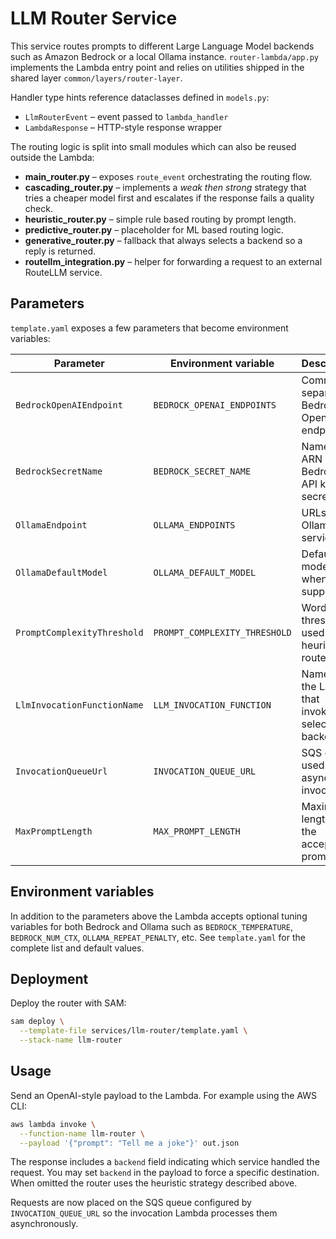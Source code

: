 # LLM Router Service

This service routes prompts to different Large Language Model backends such as Amazon Bedrock or a local Ollama instance. `router-lambda/app.py` implements the Lambda entry point and relies on utilities shipped in the shared layer `common/layers/router-layer`.

Handler type hints reference dataclasses defined in ``models.py``:

- ``LlmRouterEvent`` – event passed to ``lambda_handler``
- ``LambdaResponse`` – HTTP-style response wrapper

The routing logic is split into small modules which can also be reused outside the Lambda:

- **main_router.py** – exposes `route_event` orchestrating the routing flow.
- **cascading_router.py** – implements a *weak then strong* strategy that tries a cheaper model first and escalates if the response fails a quality check.
- **heuristic_router.py** – simple rule based routing by prompt length.
- **predictive_router.py** – placeholder for ML based routing logic.
- **generative_router.py** – fallback that always selects a backend so a reply is returned.
- **routellm_integration.py** – helper for forwarding a request to an external RouteLLM service.

## Parameters

`template.yaml` exposes a few parameters that become environment variables:

| Parameter | Environment variable | Description |
|-----------|----------------------|-------------|
| `BedrockOpenAIEndpoint` | `BEDROCK_OPENAI_ENDPOINTS` | Comma-separated Bedrock OpenAI endpoints |
| `BedrockSecretName` | `BEDROCK_SECRET_NAME` | Name or ARN of the Bedrock API key secret |
| `OllamaEndpoint` | `OLLAMA_ENDPOINTS` | URLs of Ollama services |
| `OllamaDefaultModel` | `OLLAMA_DEFAULT_MODEL` | Default model when none supplied |
| `PromptComplexityThreshold` | `PROMPT_COMPLEXITY_THRESHOLD` | Word threshold used by the heuristic router |
| `LlmInvocationFunctionName` | `LLM_INVOCATION_FUNCTION` | Name of the Lambda that invokes the selected backend |
| `InvocationQueueUrl` | `INVOCATION_QUEUE_URL` | SQS queue used for async invocation |
| `MaxPromptLength` | `MAX_PROMPT_LENGTH` | Maximum length of the accepted prompt |

## Environment variables

In addition to the parameters above the Lambda accepts optional tuning variables for both Bedrock and Ollama such as `BEDROCK_TEMPERATURE`, `BEDROCK_NUM_CTX`, `OLLAMA_REPEAT_PENALTY`, etc. See `template.yaml` for the complete list and default values.

## Deployment

Deploy the router with SAM:

```bash
sam deploy \
  --template-file services/llm-router/template.yaml \
  --stack-name llm-router
```

## Usage

Send an OpenAI-style payload to the Lambda. For example using the AWS CLI:

```bash
aws lambda invoke \
  --function-name llm-router \
  --payload '{"prompt": "Tell me a joke"}' out.json
```

The response includes a `backend` field indicating which service handled the request. You may set `backend` in the payload to force a specific destination. When omitted the router uses the heuristic strategy described above.

Requests are now placed on the SQS queue configured by `INVOCATION_QUEUE_URL` so the invocation Lambda processes them asynchronously.
